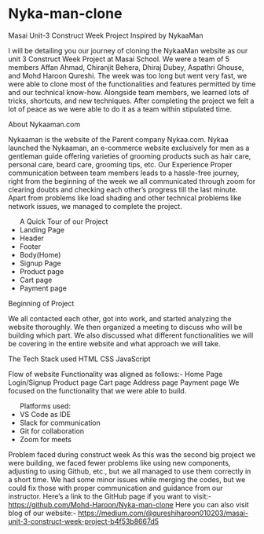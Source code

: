 # Nyka-man-clone
<p>Masai Unit-3 Construct Week Project Inspired by NykaaMan</p>
<p>I will be detailing you our journey of cloning the NykaaMan website as our unit 3 Construct Week Project at Masai School. We were a team of 5 members Affan Ahmad, Chiranjit Behera, Dhiraj Dubey, Aspathri Ghouse, and Mohd Haroon Qureshi.
The week was too long but went very fast, we were able to clone most of the functionalities and features permitted by time and our technical know-how. Alongside team members, we learned lots of tricks, shortcuts, and new techniques. After completing the project we felt a lot of peace as we were able to do it as a team within stipulated time.</p>

About Nykaaman.com
<p>Nykaaman is the website of the Parent company Nykaa.com. Nykaa launched the Nykaaman, an e-commerce website exclusively for men as a gentleman guide offering varieties of grooming products such as hair care, personal care, beard care, grooming tips, etc.
Our Experience
Proper communication between team members leads to a hassle-free journey, right from the beginning of the week we all communicated through zoom for clearing doubts and checking each other’s progress till the last minute. Apart from problems like load shading and other technical problems like network issues, we managed to complete the project.
</p>

<ul>
A Quick Tour of our Project
  <li>Landing Page</li>
   <li>Header</li>
  <li>Footer</li>
  <li>Body(Home)</li> 
  <li>Signup Page</li>
   <li>Product page</li>
   <li>Cart page</li>
   <li>Payment page</li></ul>
<p></p>

<p>Beginning of Project</p>

We all contacted each other, got into work, and started analyzing the website thoroughly. We then organized a meeting to discuss who will be building which part. We also discussed what different functionalities we will be covering in the entire website and what approach we will take.

The Tech Stack used
HTML
CSS
JavaScript

Flow of website
Functionality was aligned as follows:-
Home Page
Login/Signup
Product page
Cart page
Address page
Payment page
We focused on the functionality that we were able to build.

<ul>Platforms used:
  <li>VS Code as IDE</li>
   <li>Slack for communication</li> 
  <li>Git for collaboration</li> 
  <li>Zoom for meets</li>
</ul>

Problem faced during construct week
As this was the second big project we were building, we faced fewer problems like using new components, adjusting to using Github, etc., but we all managed to use them correctly in a short time. We had some minor issues while merging the codes, but we could fix those with proper communication and guidance from our instructor.
Here’s a link to the GitHub page if you want to visit:-
https://github.com/Mohd-Haroon/Nyka-man-clone
Here you can also visit blog of our website:-
https://medium.com/@qureshiharoon010203/masai-unit-3-construct-week-project-b4f53b8667d5
